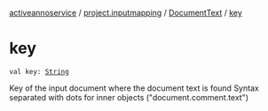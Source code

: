 [activeannoservice](../../index.md) / [project.inputmapping](../index.md) / [DocumentText](index.md) / [key](./key.md)

# key

`val key: `[`String`](https://kotlinlang.org/api/latest/jvm/stdlib/kotlin/-string/index.html)

Key of the input document where the document text is found
Syntax separated with dots for inner objects ("document.comment.text")


